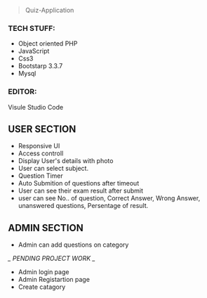 > Quiz-Application

### TECH STUFF:
- Object oriented PHP
- JavaScript
- Css3
- Bootstarp 3.3.7
- Mysql

### EDITOR:
 Visule Studio Code

## USER SECTION
- Responsive UI
- Access controll
- Display User's details with photo
- User can select subject.
- Question Timer 
- Auto Submition of questions after timeout
- User can see their exam result after submit 
- user can see No.. of question, Correct Answer, Wrong Answer, unanswered questions, Persentage of result. 

## ADMIN SECTION 
- Admin can add questions on category

*_ PENDING PROJECT WORK _*
- Admin login page
- Admin Registartion page
- Create catagory

